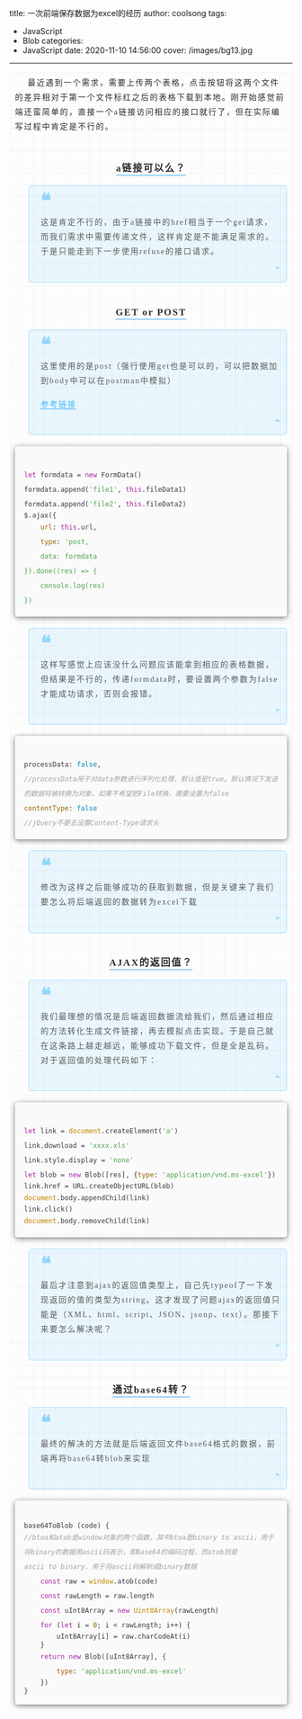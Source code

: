 title: 一次前端保存数据为excel的经历
author: coolsong
tags:
  - JavaScript
  - Blob
categories:
  - JavaScript
date: 2020-11-10 14:56:00
cover: /images/bg13.jpg
---
<section id="nice" data-tool="mdnice编辑器" data-website="https://www.mdnice.com" style="font-size: 16px; padding: 0 10px; word-spacing: 0px; word-break: break-word; word-wrap: break-word; text-align: left; line-height: 1.25; color: #2b2b2b; font-family: Optima-Regular, Optima, PingFangTC-Light, PingFangSC-light, PingFangTC-light; letter-spacing: 2px; background-image: linear-gradient(90deg, rgba(50, 0, 0, 0.04) 3%, rgba(0, 0, 0, 0) 3%), linear-gradient(360deg, rgba(50, 0, 0, 0.04) 3%, rgba(0, 0, 0, 0) 3%); background-size: 20px 20px; background-position: center center;"><p data-tool="mdnice编辑器" style="padding-top: 8px; padding-bottom: 8px; line-height: 26px; color: #2b2b2b; margin: 10px 0px; letter-spacing: 2px; font-size: 14px; word-spacing: 2px;">&nbsp;&nbsp;&nbsp;最近遇到一个需求，需要上传两个表格，点击按钮将这两个文件的差异相对于第一个文件标红之后的表格下载到本地。刚开始感觉前端还蛮简单的，直接一个a链接访问相应的接口就行了，但在实际编写过程中肯定是不行的。</p>
<!--more-->
<h3 data-tool="mdnice编辑器" id="a链接可以么" style="padding: 0px; color: black; font-size: 17px; font-weight: bold; text-align: center; position: relative; margin-top: 20px; margin-bottom: 20px;"><span class="prefix" style="display: none;"></span><span class="content" style="border-bottom: 2px solid RGBA(79, 177, 249, .65); color: #2b2b2b; padding-bottom: 2px;"><span style="width: 30px; height: 30px; display: block; background-image: url(https://my-wechat.mdnice.com/fullstack-2.png); background-position: center; background-size: 30px; margin: auto; opacity: 1; background-repeat: no-repeat; margin-bottom: -8px;"></span><a href="#a链接可以么" class="headerlink" title="a链接可以么"></a>a链接可以么？</span><span class="suffix" style="display: none;"></span></h3>
<blockquote class="multiquote-1" data-tool="mdnice编辑器" style="display: block; font-size: 0.9em; overflow: auto; overflow-scrolling: touch; padding-top: 10px; padding-bottom: 10px; padding-left: 20px; padding-right: 10px; margin-bottom: 20px; margin-top: 20px; text-size-adjust: 100%; line-height: 1.55em; font-weight: 400; border-radius: 6px; color: #595959; font-style: normal; text-align: left; box-sizing: inherit; border-left: none; border: 1px solid RGBA(64, 184, 250, .4); background: RGBA(64, 184, 250, .1);"><span style="color: RGBA(64, 184, 250, .5); font-size: 34px; line-height: 1; font-weight: 700;">❝</span>
<p style="padding-top: 8px; padding-bottom: 8px; letter-spacing: 2px; font-size: 14px; word-spacing: 2px; margin: 0px; line-height: 26px; color: #595959;">这是肯定不行的，由于a链接中的href相当于一个get请求，而我们需求中需要传递文件，这样肯定是不能满足需求的。于是只能走到下一步使用refuse的接口请求。</p>
<span style="float: right; color: RGBA(64, 184, 250, .5);">❞</span></blockquote>
<h3 data-tool="mdnice编辑器" id="GET or POST" style="padding: 0px; color: black; font-size: 17px; font-weight: bold; text-align: center; position: relative; margin-top: 20px; margin-bottom: 20px;"><span class="prefix" style="display: none;"></span><span class="content" style="border-bottom: 2px solid RGBA(79, 177, 249, .65); color: #2b2b2b; padding-bottom: 2px;"><span style="width: 30px; height: 30px; display: block; background-image: url(https://my-wechat.mdnice.com/fullstack-2.png); background-position: center; background-size: 30px; margin: auto; opacity: 1; background-repeat: no-repeat; margin-bottom: -8px;"></span><a href="#GET or POST" class="headerlink" title="GET or POST"></a>GET or POST</span><span class="suffix" style="display: none;"></span></h3>
<blockquote class="multiquote-1" data-tool="mdnice编辑器" style="display: block; font-size: 0.9em; overflow: auto; overflow-scrolling: touch; padding-top: 10px; padding-bottom: 10px; padding-left: 20px; padding-right: 10px; margin-bottom: 20px; margin-top: 20px; text-size-adjust: 100%; line-height: 1.55em; font-weight: 400; border-radius: 6px; color: #595959; font-style: normal; text-align: left; box-sizing: inherit; border-left: none; border: 1px solid RGBA(64, 184, 250, .4); background: RGBA(64, 184, 250, .1);"><span style="color: RGBA(64, 184, 250, .5); font-size: 34px; line-height: 1; font-weight: 700;">❝</span>
<p style="padding-top: 8px; padding-bottom: 8px; letter-spacing: 2px; font-size: 14px; word-spacing: 2px; margin: 0px; line-height: 26px; color: #595959;">这里使用的是post（强行使用get也是可以的，可以把数据加到body中可以在postman中模拟）</p>
<p style="padding-top: 8px; padding-bottom: 8px; letter-spacing: 2px; font-size: 14px; word-spacing: 2px; margin: 0px; line-height: 26px; color: #595959;"><a href="https://www.zhihu.com/question/28586791" style="text-decoration: none; word-wrap: break-word; color: #40B8FA; font-weight: normal; border-bottom: 1px solid #3BAAFA;">参考链接</a></p>
<span style="float: right; color: RGBA(64, 184, 250, .5);">❞</span></blockquote>
<pre class="custom" data-tool="mdnice编辑器" style="margin-top: 10px; margin-bottom: 10px; border-radius: 5px; box-shadow: rgba(0, 0, 0, 0.55) 0px 2px 10px;"><span style="display: block; background: url(https://files.mdnice.com/point.png); height: 30px; width: 100%; background-size: 40px; background-repeat: no-repeat; background-color: #fafafa; margin-bottom: -7px; border-radius: 5px; background-position: 10px 10px;"></span><code class="hljs" style="overflow-x: auto; padding: 16px; color: #383a42; display: -webkit-box; font-family: Operator Mono, Consolas, Monaco, Menlo, monospace; font-size: 12px; -webkit-overflow-scrolling: touch; letter-spacing: 0px; padding-top: 15px; background: #fafafa; border-radius: 5px;"><span class="hljs-keyword" style="color: #a626a4; line-height: 26px;">let</span>&nbsp;formdata&nbsp;=&nbsp;<span class="hljs-keyword" style="color: #a626a4; line-height: 26px;">new</span>&nbsp;FormData()<br>formdata.append(<span class="hljs-string" style="color: #50a14f; line-height: 26px;">'file1'</span>,&nbsp;<span class="hljs-keyword" style="color: #a626a4; line-height: 26px;">this</span>.fileData1)<br>formdata.append(<span class="hljs-string" style="color: #50a14f; line-height: 26px;">'file2'</span>,&nbsp;<span class="hljs-keyword" style="color: #a626a4; line-height: 26px;">this</span>.fileData2)<br>$.ajax({<br>&nbsp;&nbsp;&nbsp;&nbsp;<span class="hljs-attr" style="color: #986801; line-height: 26px;">url</span>:&nbsp;<span class="hljs-keyword" style="color: #a626a4; line-height: 26px;">this</span>.url,<br>&nbsp;&nbsp;&nbsp;&nbsp;<span class="hljs-attr" style="color: #986801; line-height: 26px;">type</span>:&nbsp;<span class="hljs-string" style="color: #50a14f; line-height: 26px;">'post,<br>&nbsp;&nbsp;&nbsp;&nbsp;data:&nbsp;formdata<br>}).done((res)&nbsp;=&gt;&nbsp;{<br>&nbsp;&nbsp;&nbsp;&nbsp;console.log(res)<br>})<br></span></code></pre>
<blockquote class="multiquote-1" data-tool="mdnice编辑器" style="display: block; font-size: 0.9em; overflow: auto; overflow-scrolling: touch; padding-top: 10px; padding-bottom: 10px; padding-left: 20px; padding-right: 10px; margin-bottom: 20px; margin-top: 20px; text-size-adjust: 100%; line-height: 1.55em; font-weight: 400; border-radius: 6px; color: #595959; font-style: normal; text-align: left; box-sizing: inherit; border-left: none; border: 1px solid RGBA(64, 184, 250, .4); background: RGBA(64, 184, 250, .1);"><span style="color: RGBA(64, 184, 250, .5); font-size: 34px; line-height: 1; font-weight: 700;">❝</span>
<p style="padding-top: 8px; padding-bottom: 8px; letter-spacing: 2px; font-size: 14px; word-spacing: 2px; margin: 0px; line-height: 26px; color: #595959;">这样写感觉上应该没什么问题应该能拿到相应的表格数据，但结果是不行的，传递formdata时，要设置两个参数为false才能成功请求，否则会报错。</p>
<span style="float: right; color: RGBA(64, 184, 250, .5);">❞</span></blockquote>
<pre class="custom" data-tool="mdnice编辑器" style="margin-top: 10px; margin-bottom: 10px; border-radius: 5px; box-shadow: rgba(0, 0, 0, 0.55) 0px 2px 10px;"><span style="display: block; background: url(https://files.mdnice.com/point.png); height: 30px; width: 100%; background-size: 40px; background-repeat: no-repeat; background-color: #fafafa; margin-bottom: -7px; border-radius: 5px; background-position: 10px 10px;"></span><code class="hljs" style="overflow-x: auto; padding: 16px; color: #383a42; display: -webkit-box; font-family: Operator Mono, Consolas, Monaco, Menlo, monospace; font-size: 12px; -webkit-overflow-scrolling: touch; letter-spacing: 0px; padding-top: 15px; background: #fafafa; border-radius: 5px;">processData:&nbsp;<span class="hljs-literal" style="color: #0184bb; line-height: 26px;">false</span>,<br><span class="hljs-comment" style="color: #a0a1a7; font-style: italic; line-height: 26px;">//processData用于对data参数进行序列化处理，默认值是true。默认情况下发送的数据将被转换为对象，如果不希望把File转换，需要设置为false</span><br><span class="hljs-attr" style="color: #986801; line-height: 26px;">contentType</span>:&nbsp;<span class="hljs-literal" style="color: #0184bb; line-height: 26px;">false</span><br><span class="hljs-comment" style="color: #a0a1a7; font-style: italic; line-height: 26px;">//jQuery不要去设置Content-Type请求头</span><br></code></pre>
<blockquote class="multiquote-1" data-tool="mdnice编辑器" style="display: block; font-size: 0.9em; overflow: auto; overflow-scrolling: touch; padding-top: 10px; padding-bottom: 10px; padding-left: 20px; padding-right: 10px; margin-bottom: 20px; margin-top: 20px; text-size-adjust: 100%; line-height: 1.55em; font-weight: 400; border-radius: 6px; color: #595959; font-style: normal; text-align: left; box-sizing: inherit; border-left: none; border: 1px solid RGBA(64, 184, 250, .4); background: RGBA(64, 184, 250, .1);"><span style="color: RGBA(64, 184, 250, .5); font-size: 34px; line-height: 1; font-weight: 700;">❝</span>
<p style="padding-top: 8px; padding-bottom: 8px; letter-spacing: 2px; font-size: 14px; word-spacing: 2px; margin: 0px; line-height: 26px; color: #595959;">修改为这样之后能够成功的获取到数据，但是关键来了我们要怎么将后端返回的数据转为excel下载</p>
<span style="float: right; color: RGBA(64, 184, 250, .5);">❞</span></blockquote>
<h3 data-tool="mdnice编辑器" id="AJAX的返回值" style="padding: 0px; color: black; font-size: 17px; font-weight: bold; text-align: center; position: relative; margin-top: 20px; margin-bottom: 20px;"><span class="prefix" style="display: none;"></span><span class="content" style="border-bottom: 2px solid RGBA(79, 177, 249, .65); color: #2b2b2b; padding-bottom: 2px;"><span style="width: 30px; height: 30px; display: block; background-image: url(https://my-wechat.mdnice.com/fullstack-2.png); background-position: center; background-size: 30px; margin: auto; opacity: 1; background-repeat: no-repeat; margin-bottom: -8px;"></span><a href="#AJAX的返回值" class="headerlink" title="AJAX的返回值"></a>AJAX的返回值？</span><span class="suffix" style="display: none;"></span></h3>
<blockquote class="multiquote-1" data-tool="mdnice编辑器" style="display: block; font-size: 0.9em; overflow: auto; overflow-scrolling: touch; padding-top: 10px; padding-bottom: 10px; padding-left: 20px; padding-right: 10px; margin-bottom: 20px; margin-top: 20px; text-size-adjust: 100%; line-height: 1.55em; font-weight: 400; border-radius: 6px; color: #595959; font-style: normal; text-align: left; box-sizing: inherit; border-left: none; border: 1px solid RGBA(64, 184, 250, .4); background: RGBA(64, 184, 250, .1);"><span style="color: RGBA(64, 184, 250, .5); font-size: 34px; line-height: 1; font-weight: 700;">❝</span>
<p style="padding-top: 8px; padding-bottom: 8px; letter-spacing: 2px; font-size: 14px; word-spacing: 2px; margin: 0px; line-height: 26px; color: #595959;">我们最理想的情况是后端返回数据流给我们，然后通过相应的方法转化生成文件链接，再去模拟点击实现。于是自己就在这条路上越走越远，能够成功下载文件，但是全是乱码。对于返回值的处理代码如下：</p>
<span style="float: right; color: RGBA(64, 184, 250, .5);">❞</span></blockquote>
<pre class="custom" data-tool="mdnice编辑器" style="margin-top: 10px; margin-bottom: 10px; border-radius: 5px; box-shadow: rgba(0, 0, 0, 0.55) 0px 2px 10px;"><span style="display: block; background: url(https://files.mdnice.com/point.png); height: 30px; width: 100%; background-size: 40px; background-repeat: no-repeat; background-color: #fafafa; margin-bottom: -7px; border-radius: 5px; background-position: 10px 10px;"></span><code class="hljs" style="overflow-x: auto; padding: 16px; color: #383a42; display: -webkit-box; font-family: Operator Mono, Consolas, Monaco, Menlo, monospace; font-size: 12px; -webkit-overflow-scrolling: touch; letter-spacing: 0px; padding-top: 15px; background: #fafafa; border-radius: 5px;"><span class="hljs-keyword" style="color: #a626a4; line-height: 26px;">let</span>&nbsp;link&nbsp;=&nbsp;<span class="hljs-built_in" style="color: #c18401; line-height: 26px;">document</span>.createElement(<span class="hljs-string" style="color: #50a14f; line-height: 26px;">'a'</span>)<br>link.download&nbsp;=&nbsp;<span class="hljs-string" style="color: #50a14f; line-height: 26px;">'xxxx.xls'</span><br>link.style.display&nbsp;=&nbsp;<span class="hljs-string" style="color: #50a14f; line-height: 26px;">'none'</span><br><span class="hljs-keyword" style="color: #a626a4; line-height: 26px;">let</span>&nbsp;blob&nbsp;=&nbsp;<span class="hljs-keyword" style="color: #a626a4; line-height: 26px;">new</span>&nbsp;Blob([res],&nbsp;{<span class="hljs-attr" style="color: #986801; line-height: 26px;">type</span>:&nbsp;<span class="hljs-string" style="color: #50a14f; line-height: 26px;">'application/vnd.ms-excel'</span>})<br>link.href&nbsp;=&nbsp;URL.createObjectURL(blob)<br><span class="hljs-built_in" style="color: #c18401; line-height: 26px;">document</span>.body.appendChild(link)<br>link.click()<br><span class="hljs-built_in" style="color: #c18401; line-height: 26px;">document</span>.body.removeChild(link)<br></code></pre>
<blockquote class="multiquote-1" data-tool="mdnice编辑器" style="display: block; font-size: 0.9em; overflow: auto; overflow-scrolling: touch; padding-top: 10px; padding-bottom: 10px; padding-left: 20px; padding-right: 10px; margin-bottom: 20px; margin-top: 20px; text-size-adjust: 100%; line-height: 1.55em; font-weight: 400; border-radius: 6px; color: #595959; font-style: normal; text-align: left; box-sizing: inherit; border-left: none; border: 1px solid RGBA(64, 184, 250, .4); background: RGBA(64, 184, 250, .1);"><span style="color: RGBA(64, 184, 250, .5); font-size: 34px; line-height: 1; font-weight: 700;">❝</span>
<p style="padding-top: 8px; padding-bottom: 8px; letter-spacing: 2px; font-size: 14px; word-spacing: 2px; margin: 0px; line-height: 26px; color: #595959;">最后才注意到ajax的返回值类型上，自己先typeof了一下发现返回的值的类型为string。这才发现了问题ajax的返回值只能是（XML、html、script、JSON、jsonp、text）。那接下来要怎么解决呢？</p>
<span style="float: right; color: RGBA(64, 184, 250, .5);">❞</span></blockquote>
<h3 data-tool="mdnice编辑器" id="通过base64转" style="padding: 0px; color: black; font-size: 17px; font-weight: bold; text-align: center; position: relative; margin-top: 20px; margin-bottom: 20px;"><span class="prefix" style="display: none;"></span><span class="content" style="border-bottom: 2px solid RGBA(79, 177, 249, .65); color: #2b2b2b; padding-bottom: 2px;"><span style="width: 30px; height: 30px; display: block; background-image: url(https://my-wechat.mdnice.com/fullstack-2.png); background-position: center; background-size: 30px; margin: auto; opacity: 1; background-repeat: no-repeat; margin-bottom: -8px;"></span><a href="#通过base64转" class="headerlink" title="通过base64转"></a>通过base64转？</span><span class="suffix" style="display: none;"></span></h3>
<blockquote class="multiquote-1" data-tool="mdnice编辑器" style="display: block; font-size: 0.9em; overflow: auto; overflow-scrolling: touch; padding-top: 10px; padding-bottom: 10px; padding-left: 20px; padding-right: 10px; margin-bottom: 20px; margin-top: 20px; text-size-adjust: 100%; line-height: 1.55em; font-weight: 400; border-radius: 6px; color: #595959; font-style: normal; text-align: left; box-sizing: inherit; border-left: none; border: 1px solid RGBA(64, 184, 250, .4); background: RGBA(64, 184, 250, .1);"><span style="color: RGBA(64, 184, 250, .5); font-size: 34px; line-height: 1; font-weight: 700;">❝</span>
<p style="padding-top: 8px; padding-bottom: 8px; letter-spacing: 2px; font-size: 14px; word-spacing: 2px; margin: 0px; line-height: 26px; color: #595959;">最终的解决的方法就是后端返回文件base64格式的数据，前端再将base64转blob来实现</p>
<span style="float: right; color: RGBA(64, 184, 250, .5);">❞</span></blockquote>
<pre class="custom" data-tool="mdnice编辑器" style="margin-top: 10px; margin-bottom: 10px; border-radius: 5px; box-shadow: rgba(0, 0, 0, 0.55) 0px 2px 10px;"><span style="display: block; background: url(https://files.mdnice.com/point.png); height: 30px; width: 100%; background-size: 40px; background-repeat: no-repeat; background-color: #fafafa; margin-bottom: -7px; border-radius: 5px; background-position: 10px 10px;"></span><code class="hljs" style="overflow-x: auto; padding: 16px; color: #383a42; display: -webkit-box; font-family: Operator Mono, Consolas, Monaco, Menlo, monospace; font-size: 12px; -webkit-overflow-scrolling: touch; letter-spacing: 0px; padding-top: 15px; background: #fafafa; border-radius: 5px;">base64ToBlob&nbsp;(code)&nbsp;{<br><span class="hljs-comment" style="color: #a0a1a7; font-style: italic; line-height: 26px;">//btoa和atob是window对象的两个函数，其中btoa是binary&nbsp;to&nbsp;ascii，用于将binary的数据用ascii码表示，即Base64的编码过程，而atob则是ascii&nbsp;to&nbsp;binary，用于将ascii码解析成binary数据</span><br>&nbsp;&nbsp;&nbsp;&nbsp;<span class="hljs-keyword" style="color: #a626a4; line-height: 26px;">const</span>&nbsp;raw&nbsp;=&nbsp;<span class="hljs-built_in" style="color: #c18401; line-height: 26px;">window</span>.atob(code)<br>&nbsp;&nbsp;&nbsp;&nbsp;<span class="hljs-keyword" style="color: #a626a4; line-height: 26px;">const</span>&nbsp;rawLength&nbsp;=&nbsp;raw.length<br>&nbsp;&nbsp;&nbsp;&nbsp;<span class="hljs-keyword" style="color: #a626a4; line-height: 26px;">const</span>&nbsp;uInt8Array&nbsp;=&nbsp;<span class="hljs-keyword" style="color: #a626a4; line-height: 26px;">new</span>&nbsp;<span class="hljs-built_in" style="color: #c18401; line-height: 26px;">Uint8Array</span>(rawLength)<br>&nbsp;&nbsp;&nbsp;&nbsp;<span class="hljs-keyword" style="color: #a626a4; line-height: 26px;">for</span>&nbsp;(<span class="hljs-keyword" style="color: #a626a4; line-height: 26px;">let</span>&nbsp;i&nbsp;=&nbsp;<span class="hljs-number" style="color: #986801; line-height: 26px;">0</span>;&nbsp;i&nbsp;&lt;&nbsp;rawLength;&nbsp;i++)&nbsp;{<br>&nbsp;&nbsp;&nbsp;&nbsp;&nbsp;&nbsp;&nbsp;&nbsp;uInt8Array[i]&nbsp;=&nbsp;raw.charCodeAt(i)<br>&nbsp;&nbsp;&nbsp;&nbsp;}<br>&nbsp;&nbsp;&nbsp;&nbsp;<span class="hljs-keyword" style="color: #a626a4; line-height: 26px;">return</span>&nbsp;<span class="hljs-keyword" style="color: #a626a4; line-height: 26px;">new</span>&nbsp;Blob([uInt8Array],&nbsp;{<br>&nbsp;&nbsp;&nbsp;&nbsp;&nbsp;&nbsp;&nbsp;&nbsp;<span class="hljs-attr" style="color: #986801; line-height: 26px;">type</span>:&nbsp;<span class="hljs-string" style="color: #50a14f; line-height: 26px;">'application/vnd.ms-excel'</span><br>&nbsp;&nbsp;&nbsp;&nbsp;})<br>}<br></code></pre>
</section>